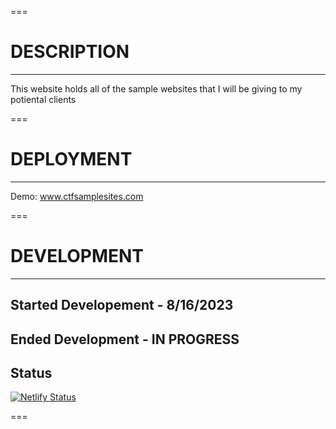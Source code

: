 ===

# DESCRIPTION

---

This website holds all of the sample websites that I will be giving to my potiental clients

===

# DEPLOYMENT

---

Demo: www.ctfsamplesites.com

===

# DEVELOPMENT

---

## Started Developement - 8/16/2023

## Ended Development - IN PROGRESS

## Status

[![Netlify Status](https://api.netlify.com/api/v1/badges/d1a05213-ed39-4445-b89f-3f7c4ca8d703/deploy-status)](https://app.netlify.com/sites/inquisitive-khapse-802fcf/deploys)

===
